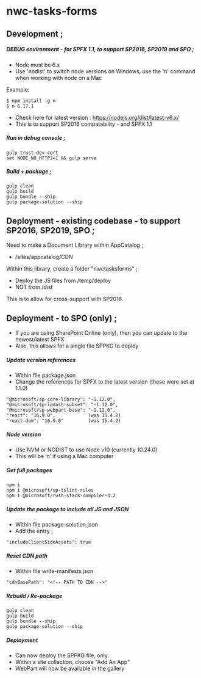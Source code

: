 # nwc-tasks-forms

## Development ;

##### DEBUG environment - for SPFX 1.1, to support SP2016, SP2019 and SPO ;
- Node must be 6.x
- Use 'nodist' to switch node versions on Windows, use the 'n' command when working with node on a Mac

Example:
```
$ npm install -g n
$ n 6.17.1
```
- Check here for latest version :  https://nodejs.org/dist/latest-v6.x/
- This is to support SP2016 compatability - and SPFX 1.1

##### Run in debug console ;
```
gulp trust-dev-cert
set NODE_NO_HTTP2=1 && gulp serve
```

##### Build + package ;
```
gulp clean
gulp build
gulp bundle --ship
gulp package-solution --ship
```


## Deployment - existing codebase - to support SP2016, SP2019, SPO ;

Need to make a Document Library within AppCatalog ;
- /sites/appcatalog/CDN

Within this library, create a folder "nwctasksforms" ;
- Deploy the JS files from /temp/deploy
- NOT from /dist

This is to allow for cross-support with SP2016.

## Deployment - to SPO (only) ;

- If you are using SharePoint Online (only), then you can update to the newest/latest SPFX
- Also, this allows for a single file SPPKG to deploy

##### Update version references

- Within file package.json
- Change the references for SPFX to the latest version (these were set at 1.1.0)
```
"@microsoft/sp-core-library": "~1.12.0",
"@microsoft/sp-lodash-subset": "~1.12.0",
"@microsoft/sp-webpart-base": "~1.12.0",
"react": "16.9.0",            (was 15.4.2)
"react-dom": "16.9.0"         (was 15.4.2)
```

##### Node version

- Use NVM or NODIST to use Node v10 (currently 10.24.0)
- This will be ‘n’ if using a Mac computer

##### Get full packages
```
npm i
npm i @microsoft/sp-tslint-rules
npm i @microsoft/rush-stack-compiler-3.2
```

##### Update the package to include all JS and JSON

- Within file package-solution.json
- Add the entry ;
```
"includeClientSideAssets": true
```

##### Reset CDN path

- Within file write-manifests.json
```
"cdnBasePath": "<!-- PATH TO CDN -->"
```

##### Rebuild / Re-package

```
gulp clean
gulp build
gulp bundle --ship
gulp package-solution --ship
```
##### Deployment

- Can now deploy the SPPKG file, only.
- Within a site collection, choose "Add An App"
- WebPart will now be available in the gallery
